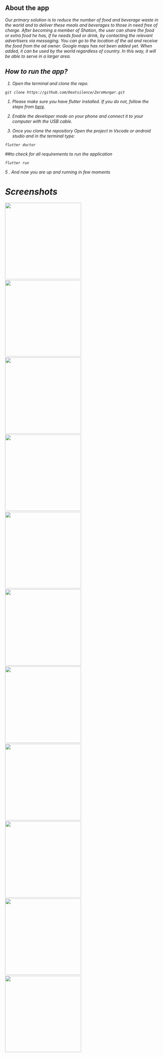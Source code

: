 ## About the app

<i>
Our primary solution is to reduce the number of food and beverage waste in the world and to deliver these meals and beverages to those in need free of charge.
After becoming a member of Shation, the user can share the food or extra food he has, if he needs food or drink, by contacting the relevant advertisers via messaging. You can go to the location of the ad and receive the food from the ad owner. Google maps has not been added yet. When added, it can be used by the world regardless of country. In this way, it will be able to serve in a larger area.

## How to run the app?

1. Open the terminal and clone the repo.

```
git clone https://github.com/Deatsilence/ZeroHunger.git
```

1. Please make sure you have flutter installed. If you do not, follow the steps from <a href="https://flutter.dev/docs/get-started/install" target="_blank">here</a>.

2. Enable the developer mode on your phone and connect it to your computer with the USB cable.

3. Once you clone the repository Open the project in Vscode or android studio and in the terminal type:

```
flutter doctor
```

##to check for all requirements to run the application

```
flutter run
```

5 . And now you are up and running in few moments

# Screenshots

<pre>
<img src="https://user-images.githubusercontent.com/78795973/229185489-9efab606-5dc1-4728-b34f-f4cdc8e7c2ce.png" width="250"> 
<img src="https://user-images.githubusercontent.com/78795973/229185492-cd5ec8b5-f93c-4cbd-9b27-3a2e8ceb450b.png" width="250"> 
<img src="https://user-images.githubusercontent.com/78795973/229185458-5ab98a22-d79f-4387-b3c0-bf0e44bc35ec.png" width="250"> 
<img src="https://user-images.githubusercontent.com/78795973/229185466-f0b69e8d-5a35-4f68-9a96-8a325d37222c.png" width="250"> 
<img src="https://user-images.githubusercontent.com/78795973/229185468-f26c0cf0-80f2-4967-ad26-5a8d2a624144.png" width="250"> 
<img src="https://user-images.githubusercontent.com/78795973/229185471-43214c93-d09d-49ac-879d-b1eaec53d35f.png" width="250"> 
<img src="https://user-images.githubusercontent.com/78795973/229185472-f2364463-544e-4ee8-a20d-d99e3bbe67bf.png" width="250"> 
<img src="https://user-images.githubusercontent.com/78795973/229185477-d952579a-5143-41e5-9899-a2f309ba6d4c.png" width="250"> 
<img src="https://user-images.githubusercontent.com/78795973/229185479-15601342-d6a8-4c7b-8635-f0f9967d4f9f.png" width="250"> 
<img src="https://user-images.githubusercontent.com/78795973/229185483-acbb9aad-f7e5-4685-9698-58c353685991.png" width="250"> 
<img src="https://user-images.githubusercontent.com/78795973/229185485-50367bee-842f-4622-8c66-3f9c89380b12.png" width="250">
